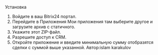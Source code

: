 Установка
1. Войдите в ваш Bitrix24 портал.
2. Перейдите в Приложения Мои приложения там выберите другое и загрузите архив с статичного.
3. Укажите этот ZIP-файл.
4. Разрешите доступ к CRM.
5. Откройте приложение и введите минимальную сумму отобразятся сделки с суммой выше указанной.
Автор:islam karakulov
